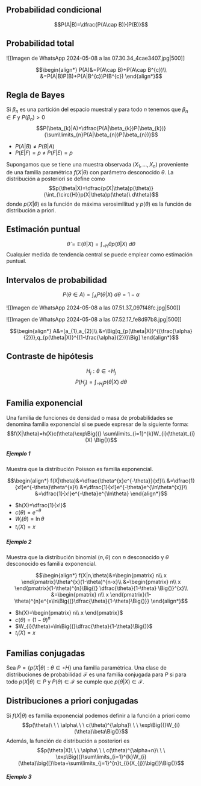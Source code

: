 
## Probabilidad condicional

$$P(A|B)=\dfrac{P(A\cap B)}{P(B)}$$

## Probabilidad total

![[Imagen de WhatsApp 2024-05-08 a las 07.30.34_4cae3407.jpg|500]]

$$\begin{align*} P(A)&=P(A\cap B)+P(A\cap B^{c})\\ &=P(A|B)P(B)+P(A|B^{c})P(B^{c}) \end{align*}$$

## Regla de Bayes

Si $\beta_{n}$ es una partición del espacio muestral y para todo $n$ tenemos que $\beta_{n}\in F$ y $P(\beta_{n})>0$
$$P(\beta_{k}|A)=\dfrac{P(A|\beta_{k})P(\beta_{k})}{\sum\limits_{n}P(A|\beta_{n})P(\beta_{n})}$$

- $P(A|B)\neq P(B|A)$
- $P(E|F)=p\ \neq\ P(F|E)=p$

Supongamos que se tiene una muestra observada $(X_{1},\ldots,X_{n})$ proveniente de una familia paramétrica $f(X|\theta)$ con parámetro desconocido $\theta$. La distribución a posteriori se define como
$$p(\theta|X)=\dfrac{p(X|\theta)p(\theta)}{\int_{\circ{H}}p(X|\theta)p(\theta)\ d\theta}$$
donde $p(X|\theta)$ es la función de máxima verosimilitud y $p(\theta)$ es la función de distribución a priori.


## Estimación puntual

$$\hat{\theta}=\mathbb{E}(\theta|X)=\int_{\circ{H}}\theta p(\theta|X)\ d\theta$$
Cualquier medida de tendencia central se puede emplear como estimación puntual.


## Intervalos de probabilidad

$$P(\theta\in A)=\int_{A}P(\theta|X)\ d\theta=1-\alpha$$

![[Imagen de WhatsApp 2024-05-08 a las 07.51.37_097f48fc.jpg|500]]

![[Imagen de WhatsApp 2024-05-08 a las 07.52.17_fe8d97b8.jpg|500]]

$$\begin{align*} A&=[a_{1},a_{2}]\\ &=\Big[q_{p(\theta|X)}^{(\frac{\alpha}{2})},q_{p(\theta|X)}^{(1-\frac{\alpha}{2})}\Big] \end{align*}$$


## Contraste de hipótesis

$$H_{j}:\theta\in\circ{H}_{j}$$
$$P(H_{j})=\int_{\circ{H}_{j}}p(\theta|X)\ d\theta$$


## Familia exponencial

Una familia de funciones de densidad o masa de probabilidades se denomina familia exponencial si se puede expresar de la siguiente forma:
$$f(X|\theta)=h(X)c(\theta)\exp\Big{(} \sum\limits_{i=1}^{k}W_{i}(\theta)t_{i}(X) \Big{)}$$


##### Ejemplo 1

Muestra que la distribución Poisson es familia exponencial.

$$\begin{align*} f(X|\theta)&=\dfrac{\theta^{x}e^{-\theta}}{x!}\\ &=\dfrac{1}{x!}e^{-\theta}\theta^{x}\\ &=\dfrac{1}{x!}e^{-\theta}e^{\ln\theta^{x}}\\ &=\dfrac{1}{x!}e^{-\theta}e^{\ln\theta} \end{align*}$$

- $h(X)=\dfrac{1}{x!}$
- $c(\theta)=e^{-\theta}$
- $W_{i}(\theta)=\ln\theta$
- $t_{i}(X)=x$


##### Ejemplo 2

Muestra que la distribución binomial $(n,\theta)$ con $n$ desconocido y $\theta$ desconocido es familia exponencial.

$$\begin{align*} f(X|n,\theta)&=\begin{pmatrix} n\\ x \end{pmatrix}\theta^{x}(1-\theta)^{n-x}\\ &=\begin{pmatrix} n\\ x \end{pmatrix}(1-\theta)^{n}\Big{(} \dfrac{\theta}{1-\theta} \Big{)}^{x}\\ &=\begin{pmatrix} n\\ x \end{pmatrix}(1-\theta)^{n}e^{x\ln\Big{(}\dfrac{\theta}{1-\theta}\Big{)}} \end{align*}$$

- $h(X)=\begin{pmatrix} n\\ x \end{pmatrix}$
- $c(\theta)=(1-\theta)^{n}$
- $W_{i}(\theta)=\ln\Big{(}\dfrac{\theta}{1-\theta}\Big{)}$
- $t_{i}(X)=x$


## Familias conjugadas

Sea $P=\{p(X|\theta):\theta\in\circ{H}\}$ una familia paramétrica. Una clase de distribuciones de probabilidad $\mathcal{F}$ es una familia conjugada para $P$ si para todo $p(X|\theta)\in P$ y $P(\theta)\in\mathcal{F}$ se cumple que $p(\theta|X)\in\mathcal{F}$.


## Distribuciones a priori conjugadas

Si $f(X|\theta)$ es familia exponencial podemos definir a la función a priori como
$$p(\theta)\ \ \ \alpha\ \ \ c(\theta)^{\alpha}\ \ \ \exp\Big{(}W_{i}(\theta)\beta\Big{)}$$
Además, la función de distribución a posteriori es
$$p(\theta|X)\ \ \ \alpha\ \ \ c(\theta)^{\alpha+n}\ \ \ \exp\Big{(}\sum\limits_{i=1}^{k}W_{i}(\theta)\big{[}\beta+\sum\limits_{j=1}^{n}t_{i}(X_{j})\big{]}\Big{)}$$


##### Ejemplo 3

